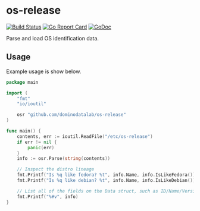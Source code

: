 # os-release

[![Build Status](https://travis-ci.org/dominodatalab/os-release.svg?branch=master)](https://travis-ci.org/dominodatalab/os-release)
[![Go Report Card](https://goreportcard.com/badge/github.com/dominodatalab/os-release)](https://goreportcard.com/report/github.com/dominodatalab/os-release)
[![GoDoc](https://godoc.org/github.com/dominodatalab/os-release?status.svg)](https://godoc.org/github.com/dominodatalab/os-release)

Parse and load OS identification data.

## Usage

Example usage is show below.

```go
package main

import (
	"fmt"
	"io/ioutil"

	osr "github.com/dominodatalab/os-release"
)

func main() {
	contents, err := ioutil.ReadFile("/etc/os-release")
	if err != nil {
		panic(err)
	}
	info := osr.Parse(string(contents))

	// Inspect the distro lineage
	fmt.Printf("Is %q like fedora? %t", info.Name, info.IsLikeFedora())
	fmt.Printf("Is %q like debian? %t", info.Name, info.IsLikeDebian())

	// List all of the fields on the Data struct, such as ID/Name/Version and others.
	fmt.Printf("%#v", info)
}
```
